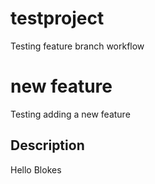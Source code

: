 # testproject
Testing feature branch workflow

# new feature
Testing adding a new feature
## Description
Hello Blokes
